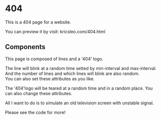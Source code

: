 # 404

This is a 404 page for a website.

You can preview it by visit: kricsleo.com/404.html

## Components

This page is composed of lines and a '404' logo.

The line will blink at a random time setted by min-interval and max-interval.   
And the number of lines and which lines will blink are also random.   
You can also set these attributes as you like.  

The '404'logo will be teared at a random time and in a random place. You can also change these attributes.  

All I want to do is to simulate an old television screen with unstable signal.

Please see the code for more!
